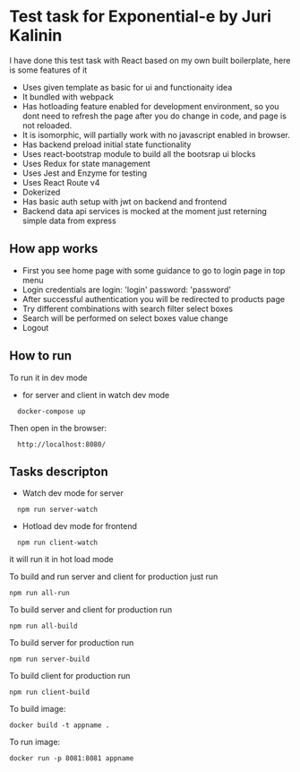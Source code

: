 # Test task for Exponential-e by Juri Kalinin

I have done this test task with React based on my own built boilerplate, here is some features of it

* Uses given template as basic for ui and functionaity idea
* It bundled with webpack
* Has hotloading feature enabled for development environment, so you dont need to refresh the page after you do change in code, and page is not reloaded.
* It is isomorphic, will partially work with no javascript enabled in browser.
* Has backend preload initial state functionality
* Uses react-bootstrap module to build all the bootsrap ui blocks
* Uses Redux for state management
* Uses Jest and Enzyme for testing
* Uses React Route v4
* Dokerized
* Has basic auth setup with jwt on backend and frontend
* Backend data api services is mocked at the moment just reterning simple data from express

## How app works

* First you see home page with some guidance to go to login page in top menu
* Login credentials are login: 'login' password: 'password'
* After successful authentication you will be redirected to products page
* Try different combinations with search filter select boxes
* Search will be performed on select boxes value change 
* Logout

## How to run

To run it in dev mode
* for server and client in watch dev mode
```
  docker-compose up
```
Then open in the browser:
```
  http://localhost:8080/
```


## Tasks descripton
* Watch dev mode for server
```
  npm run server-watch
```
* Hotload dev mode for frontend
```
  npm run client-watch
```
it will run it in hot load mode

To build and run server and client for production just run
```
npm run all-run
```

To build server and client for production run
```
npm run all-build
```

To build server for production run
```
npm run server-build
```

To build client for production run
```
npm run client-build
```

To build image:
```
docker build -t appname .
```
To run image:
```
docker run -p 8081:8081 appname
```
